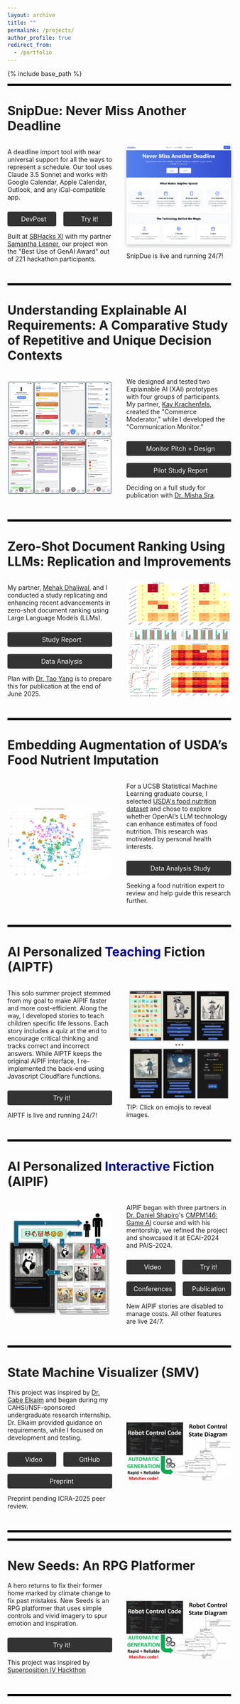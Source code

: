 ```yaml
---
layout: archive
title: ""
permalink: /projects/
author_profile: true
redirect_from:
  - /portfolio
---
```

{% include base_path %}
<!-- <hr>  -->

<style>

  body {
      padding: 60px 0 0;
  }

  .author__bio {
      padding-right: 70px;
  }

  .project-container {
    display: flex;
    gap: 2rem;
    margin-bottom: 2rem;
    align-items: center;
    flex-wrap: wrap;
  }

  /* @media (max-width: 768px) {
    .project-container {
      flex-direction: column;
    }

    .project-image, .project-content {
      max-width: 100%;
    }

    .project-image {
      margin-bottom: 1rem;
    }
  } */

    @media (max-width: 768px) {
      .project-container {
        flex-direction: column;
      }

      .project-image, .project-content {
        max-width: 100%;
      }

      .project-image {
        display: none; /* Hide all images */
      }
    }
</style>

<!-- <h1>Projects</h1> -->

<!-- <div class="projects"> -->

  <hr style="height: 5px; background-color: black; border: none;">
  <h1 id="snipdue">SnipDue: Never Miss Another Deadline</h1>
  <div class="project-container" style="display: flex; gap: 2rem; margin-bottom: 2rem; align-items: top; flex-wrap: wrap;">
    <!-- <div class="project-image" style="flex: 1; max-width: 50%; display: flex; justify-content: center; align-items: center;">
      <img src="../images/xai_notif2.png" alt="AIPIF Project" style="width: 70%; height: auto;">
    </div> -->
    <div class="project-content" style="flex: 1; max-width: 90%;">
      <p>
        A deadline import tool with near universal support for all the ways to represent a schedule. Our tool uses Claude 3.5 Sonnet and works with Google Calendar, Apple Calendar, Outlook, and any iCal-compatible app. 
      </p>
      <div class="project-links" style="margin-top: 1.5rem; display: flex; gap: 1rem; flex-wrap: wrap;">
        <!-- <a href="https://snipdue.tech/" target="_blank" style="flex: 1; display: inline-block; padding: 0.5rem; text-align: center; background-color: #333; color: white; text-decoration: none; border-radius: 4px; font-size: 0.9rem; white-space: nowrap;">
          <i class="fas fa-external-link-alt" style="margin-right: 0.5rem;"></i>Pitch
        </a>
        <a href="https://snipdue.tech/calendar" target="_blank" style="flex: 1; display: inline-block; padding: 0.5rem; text-align: center; background-color: #333; color: white; text-decoration: none; border-radius: 4px; font-size: 0.9rem; white-space: nowrap;">
          <i class="fas fa-external-link-alt" style="margin-right: 0.5rem;"></i>Try it!
        </a> -->
        <a href="https://devpost.com/software/ssnip" target="_blank" style="flex: 1; display: inline-block; padding: 0.5rem; text-align: center; background-color: #333; color: white; text-decoration: none; border-radius: 4px; font-size: 0.9rem; white-space: nowrap;">
          <i class="fas fa-external-link-alt" style="margin-right: 0.5rem;"></i>DevPost
        </a>
        <!-- <a href="https://www.youtube.com/embed/SXRZ5oiWmYE?autoplay=1&fs=1" target="_blank" style="flex: 1; display: inline-block; padding: 0.5rem; text-align: center; background-color: #333; color: white; text-decoration: none; border-radius: 4px; font-size: 0.9rem; white-space: nowrap;">
          <i class="fab fa-youtube" style="margin-right: 0.5rem;"></i>Video
        </a> -->
        <!-- <a href="https://github.com/sklesner/ssnip" target="_blank" style="flex: 1; display: inline-block; padding: 0.5rem; text-align: center; background-color: #333; color: white; text-decoration: none; border-radius: 4px; font-size: 0.9rem; white-space: nowrap;">
          <i class="fas fa-external-link-alt" style="margin-right: 0.5rem;"></i>GitHub
        </a> -->
        <a href="https://snipdue.tech/" target="_blank" style="flex: 1; display: inline-block; padding: 0.5rem; text-align: center; background-color: #333; color: white; text-decoration: none; border-radius: 4px; font-size: 0.9rem; white-space: nowrap;">
          <i class="fas fa-external-link-alt" style="margin-right: 0.5rem;"></i>Try it!
        </a>
      </div>
        <p>
        Built at <a href="https://sb-hacks-xi.devpost.com/" target="_blank">SBHacks XI</a> with my partner <a href="https://www.linkedin.com/in/samantha-lesner-592aa8211/" target="_blank">Samantha Lesner</a>, our project won the "Best Use of GenAI Award" out of 221 hackathon participants.
        </p>
    </div>
    <div class="project-image" style="flex: 1; max-width: 50%;">
      <a href="../images/snipdue_sale_0010.png" target="_blank">  
        <img  src="../images/snipdue_sale_0010.png" alt="" style="width: 100%; height: auto; box-shadow: 0 4px 8px rgba(0, 0, 0, 0.2);">
      </a>
      <p>SnipDue is live and running 24/7!</p>
      <!-- <a href="../images/xai_notif4.png" target="_blank">  
        <img  src="../images/xai_notif4.png" alt="" style="width: 100%; height: auto;">
      </a> -->
    </div>
  </div>

  <hr style="height: 5px; background-color: black; border: none;">
  <h1>Understanding Explainable AI Requirements: A Comparative Study of Repetitive and Unique Decision Contexts</h1>
  <div class="project-container" style="display: flex; gap: 2rem; margin-bottom: 2rem; align-items: top; flex-wrap: wrap;">
    <!-- <div class="project-image" style="flex: 1; max-width: 50%; display: flex; justify-content: center; align-items: center;">
      <img src="../images/xai_notif2.png" alt="AIPIF Project" style="width: 70%; height: auto;">
    </div> -->
    <div class="project-image" style="flex: 1; max-width: 50%;">
      <a href="../images/xai_notif4.png" target="_blank">  
        <img  src="../images/xai_notif4.png" alt="" style="width: 100%; height: auto;">
      </a>
      <!-- <a href="../images/xai_notif4.png" target="_blank">  
        <img  src="../images/xai_notif4.png" alt="" style="width: 100%; height: auto;">
      </a> -->
    </div>
    <div class="project-content" style="flex: 1; max-width: 90%;">
      <p>
        We designed and tested two Explainable AI (XAI) prototypes with four groups of participants. 
        My partner, 
        <a href="https://www.linkedin.com/in/kay-krachenfels/" target="_blank">Kay Krachenfels</a>, created the "Commerce Moderator," while I developed the "Communication Monitor."    
      </p>
      <div class="project-links" style="margin-top: 1.5rem; display: flex; gap: 1rem; flex-wrap: wrap;">
        <!-- <a href="https://xai.ackop.com/xai_169.pdf" target="_blank" style="flex: 1; display: inline-block; padding: 0.5rem; text-align: center; background-color: #333; color: white; text-decoration: none; border-radius: 4px; font-size: 0.9rem; white-space: nowrap;">
          <i class="fas fa-file-powerpoint" style="margin-right: 0.5rem;"></i>Slides
        </a> -->
        <a href="https://memoir.ackop.com/index7.html" target="_blank" style="flex: 1; display: inline-block; padding: 0.5rem; text-align: center; background-color: #333; color: white; text-decoration: none; border-radius: 4px; font-size: 0.9rem; white-space: nowrap;">
          <i class="fas fa-external-link-alt" style="margin-right: 0.5rem;"></i>Monitor Pitch + Design
        </a>
        <!-- <a href="https://xai.ackop.com/monitor.html" target="_blank" style="flex: 1; display: inline-block; padding: 0.5rem; text-align: center; background-color: #333; color: white; text-decoration: none; border-radius: 4px; font-size: 0.9rem; white-space: nowrap;">
          <i class="fas fa-external-link-alt" style="margin-right: 0.5rem;"></i>Monitor Design
        </a> -->
        <a href="https://xai.ackop.com/xai_0021.pdf" target="_blank" style="flex: 1; display: inline-block; padding: 0.5rem; text-align: center; background-color: #333; color: white; text-decoration: none; border-radius: 4px; font-size: 0.9rem; white-space: nowrap;">
          <i class="fas fa-file-alt" style="margin-right: 0.5rem;"></i>Pilot Study Report
        </a>
        <!-- <a href="https://memoir.ackop.com/mapp/split_0014/index.html" target="_blank" style="flex: 1; display: inline-block; padding: 0.5rem; text-align: center; background-color: #333; color: white; text-decoration: none; border-radius: 4px; font-size: 0.9rem; white-space: nowrap;">
          <i class="fas fa-external-link-alt" style="margin-right: 0.5rem;"></i>Monitor v0.01w
        </a> -->
        <!-- <a href="https://xai.ackop.com/moderator.html" target="_blank" style="flex: 1; display: inline-block; padding: 0.5rem; text-align: center; background-color: #333; color: white; text-decoration: none; border-radius: 4px; font-size: 0.9rem; white-space: nowrap;">
          <i class="fas fa-external-link-alt" style="margin-right: 0.5rem;"></i>Moderator v0.01d
        </a> -->
      </div>
      <p>
      <!-- The pilot study is complete.  -->
      Deciding on a full study for publication with <a href="https://ml.ucsb.edu/people/faculty/misha-sra" target="_blank">Dr. Misha Sra</a>. 
      </p>
    </div>
  </div>

  <hr style="height: 5px; background-color: black; border: none;">
  <h1>Zero-Shot Document Ranking Using LLMs: Replication and Improvements</h1>
  <div class="project-container" style="display: flex; gap: 2rem; margin-bottom: 2rem; align-items: top; flex-wrap: wrap;">
    <!-- <div class="project-image" style="flex: 1; max-width: 50%; display: flex; justify-content: center; align-items: center;">
      <img src="../images/xai_notif2.png" alt="AIPIF Project" style="width: 70%; height: auto;">
    </div> -->
    <div class="project-content" style="flex: 1; max-width: 90%;">
      <p>
      My partner, <a href="https://mehak126.github.io/" >Mehak Dhaliwal</a>, and I conducted a study replicating and enhancing recent advancements in zero-shot document ranking using Large Language Models (LLMs).
      <!--  -->
      <!-- My partner <a href="https://mehak126.github.io/" >Mehak Dhaliwal</a> and I conducted a replication and enhacement study of recent advances in zero-shot document ranking with Large Language Models (LLMs). -->
      <!-- , focusing on the Setwise approach introduced at SIGIR 2024. -->
      </p>
      <div class="project-links" style="margin-top: 1.5rem; display: flex; gap: 1rem; flex-wrap: wrap;">
        <!-- <a href="https://xai.ackop.com/xai_169.pdf" target="_blank" style="flex: 1; display: inline-block; padding: 0.5rem; text-align: center; background-color: #333; color: white; text-decoration: none; border-radius: 4px; font-size: 0.9rem; white-space: nowrap;">
          <i class="fas fa-file-powerpoint" style="margin-right: 0.5rem;"></i>Slides
        </a> -->
        <a href="https://repllmr.ackop.com/repllmr_0022.pdf" target="_blank" style="flex: 1; display: inline-block; padding: 0.5rem; text-align: center; background-color: #333; color: white; text-decoration: none; border-radius: 4px; font-size: 0.9rem; white-space: nowrap;">
          <i class="fas fa-file-alt" style="margin-right: 0.5rem;"></i>Study Report
        </a>
        <!-- <a href="https://github.com/mehak126/llm-rankers" target="_blank" style="flex: 1; display: inline-block; padding: 0.5rem; text-align: center; background-color: #333; color: white; text-decoration: none; border-radius: 4px; font-size: 0.9rem; white-space: nowrap;">
          <i class="fab fa-github" style="margin-right: 0.5rem;"></i>GitHub
        </a>         -->
        <a href="https://repllmr.ackop.com/jbook_a/index.html" target="_blank" style="flex: 1; display: inline-block; padding: 0.5rem; text-align: center; background-color: #333; color: white; text-decoration: none; border-radius: 4px; font-size: 0.9rem; white-space: nowrap;">
          <i class="fas fa-external-link-alt" style="margin-right: 0.5rem;"></i>Data Analysis
        </a>
        <!-- <a href="https://repllmr.ackop.com/jbook_b/index.html" target="_blank" style="flex: 1; display: inline-block; padding: 0.5rem; text-align: center; background-color: #333; color: white; text-decoration: none; border-radius: 4px; font-size: 0.9rem; white-space: nowrap;">
          <i class="fas fa-external-link-alt" style="margin-right: 0.5rem;"></i>Pilot Analysis B
        </a> -->
      </div>
      <p>
      Plan with <a href="https://www.cs.ucsb.edu/people/faculty/tao-yang">Dr. Tao Yang</a> is to prepare this for publication at the end of June 2025.
      <!-- Next steps to publication are scheduled with <a href="https://www.cs.ucsb.edu/people/faculty/tao-yang">Dr. Tao Yang</a> as our mentor for June 2025. -->
      </p>
    </div>
    <div class="project-image" style="flex: 1; max-width: 50%;">
      <a href="../images/llm_ranking_results_0010.png" target="_blank">  
        <img  src="../images/llm_ranking_results_0010.png" alt="" style="width: 100%; height: auto;">
      </a>
      <!-- <a href="../images/xai_notif4.png" target="_blank">  
        <img  src="../images/xai_notif4.png" alt="" style="width: 100%; height: auto;">
      </a> -->
    </div>
  </div>

  <hr style="height: 5px; background-color: black; border: none;">
  <h1>Embedding Augmentation of USDA’s Food Nutrient Imputation</h1>
  <div class="project-container" style="display: flex; gap: 2rem; margin-bottom: 2rem; align-items: center;">
    <div class="project-image" style="flex: 1; max-width: 50%;">
      <a href="../images/betterfoodgroups.png" target="_blank">  
        <img src="../images/betterfoodgroups.png" alt="" style="width: 100%; height: auto;">
      </a>
    </div>
    <div class="project-content" style="flex: 1; max-width: 90%;">
      <!-- <p> -->
      <p>
      <!-- As part of UCSB’s graduate course <a href="https://catalog.ucsb.edu/courses/PSTAT%20231">PSTAT 231</a>, I selected a real-world dataset to explore an intriguing research question. Motivated by personal health interests, I investigated whether OpenAI’s LLM technology could improve USDA's estimates of the nutritional content of various foods. -->
      For a UCSB Statistical Machine Learning
      <!-- <a href="https://catalog.ucsb.edu/courses/PSTAT%20231">PSTAT 231</a>  -->
      graduate course, I selected <a href="https://fdc.nal.usda.gov/">USDA's food nutrition dataset</a> and chose to explore whether OpenAI’s LLM technology can enhance estimates of food nutrition. This research was motivated by personal health interests. 
      </p>
      <div class="project-links" style="margin-top: 1.5rem; display: flex; gap: 1rem; flex-wrap: wrap;">
        <a href="https://fnana3.ackop.com/fnana0043g.html" target="_blank" style="flex: 1; display: inline-block; padding: 0.5rem; text-align: center; background-color: #333; color: white; text-decoration: none; border-radius: 4px; font-size: 0.9rem; white-space: nowrap;">
          <i class="fas fa-external-link-alt" style="margin-right: 0.5rem;"></i>Data Analysis Study
        </a>
      </div>
      <p>Seeking a food nutrition expert to review and help guide this research further.</p>
      <!-- <div class="project-links" style="margin-top: 1.5rem; display: flex; gap: 1rem; flex-wrap: wrap;">
        <a href="https://fnana3.ackop.com/fnana0043g.html" target="_blank" style="flex: 1; display: inline-block; padding: 0.5rem; text-align: center; background-color: #333; color: white; text-decoration: none; border-radius: 4px; font-size: 0.9rem; white-space: nowrap;">
          <i class="fas fa-external-link-alt" style="margin-right: 0.5rem;"></i>Pilot Slides
        </a>
      </div> -->
    </div>
  </div>

  <hr style="height: 5px; background-color: black; border: none;">
  <h1 id="aiptf">AI Personalized <span style="color: darkblue;">Teaching</span> Fiction (AIPTF)</h1>
  <div class="project-container" style="display: flex; gap: 2rem; margin-bottom: 2rem; align-items: center;">
    <div class="project-content" style="flex: 1; max-width: 90%;">
      <p>
        This solo summer project stemmed from my goal to make AIPIF faster and more cost-efficient. Along the way, I developed stories to teach children specific life lessons. Each story includes a quiz at the end to encourage critical thinking and tracks correct and incorrect answers. While AIPTF keeps the original AIPIF interface, I re-implemented the back-end using Javascript Cloudflare functions.
        <!-- This solo summer project grew from my desire to make AIPIF faster and more cost-efficient. 
        Along the way, I explored creating stories to teach children specific "life lessons". 
        To encourage critical thinking, each story ends with a quiz that tracks correct and incorrect answers.
        AIPTF retains the original AIPIF user interface but was re-implemented using Cloudflare functions. -->
      </p>
      <div class="project-links" style="margin-top: 1.5rem; display: flex; gap: 1rem; flex-wrap: wrap;">
        <!-- <a href="https://youtu.be/TaVGem3nFrk" target="_blank" style="flex: 1; display: inline-block; padding: 0.5rem; text-align: center; background-color: #333; color: white; text-decoration: none; border-radius: 4px; font-size: 0.9rem; white-space: nowrap;">
          <i class="fab fa-youtube" style="margin-right: 0.5rem;"></i>See it!
        </a> -->
        <a href="https://www.ufafu.com/" target="_blank" style="flex: 1; display: inline-block; padding: 0.5rem; text-align: center; background-color: #333; color: white; text-decoration: none; border-radius: 4px; font-size: 0.9rem; white-space: nowrap;">
          <i class="fas fa-external-link-alt" style="margin-right: 0.5rem;"></i>Try it!
        </a>        
        <!-- <p>
        </p> -->
      </div>
      <p>AIPTF is live and running 24/7!</p>
      <!-- Story narration and music are AIPIF stubs.  -->
    </div>
    <div class="project-image" style="flex: 1; max-width: 50%;">
      <a href="../images/aiptf_0020.png" target="_blank">  
        <img src="../images/aiptf_0020.png"  target="_blank" alt="AIPIF Project" style="width: 100%; height: auto;">
      </a>
      TIP: Click on emojis to reveal images.
    </div>
  </div>

  <hr style="height: 5px; background-color: black; border: none;">
  <h1 id="aipif">AI Personalized <span style="color: darkblue;">Interactive</span> Fiction (AIPIF)</h1>
  <div class="project-container" style="display: flex; gap: 2rem; margin-bottom: 2rem; align-items: center;">
    <div class="project-image" style="flex: 1; max-width: 50%;">
      <a href="../images/aipif_0010.png" target="_blank">  
        <img src="../images/aipif_0010.png"  target="_blank" alt="AIPIF Project" style="width: 100%; height: auto;">
      </a>
    </div>
    <div class="project-content" style="flex: 1; max-width: 90%;">
      <p>
      AIPIF began 
      <!-- as a team project  -->
      with three partners in <a href="http://www.isle.org/~dgs/">Dr. Daniel Shapiro</a>'s 
      <a href="https://courses.engineering.ucsc.edu/courses/cmpm146">CMPM146: Game AI</a> 
      course and with his mentorship, we refined the project and showcased it at 
      ECAI-2024 and PAIS-2024.
      </p>
      <!-- Afterwards with the mentorship of Dr. Shaprio 
      our work was demonstrated at <a href="https://www.ecai2024.eu/calls/demos">ECAI 2024</a> and 
      published as part of <a href="https://www.ecai2024.eu/calls/pais">PAIS 2024</a>. -->
      <div class="project-links" style="margin-top: 1.5rem; display: flex; gap: 1rem; flex-wrap: wrap;">
        <a href="https://youtu.be/TaVGem3nFrk?autoplay=1&fs=1" target="_blank" style="flex: 1; display: inline-block; padding: 0.5rem; text-align: center; background-color: #333; color: white; text-decoration: none; border-radius: 4px; font-size: 0.9rem; white-space: nowrap;">
          <i class="fab fa-youtube" style="margin-right: 0.5rem;"></i>Video
        </a>
        <a href="https://www.ufafu.com/" target="_blank" style="flex: 1; display: inline-block; padding: 0.5rem; text-align: center; background-color: #333; color: white; text-decoration: none; border-radius: 4px; font-size: 0.9rem; white-space: nowrap;">
          <i class="fas fa-external-link-alt" style="margin-right: 0.5rem;"></i>Try it!
        </a>
        <!-- <a href="https://github.com/jlesner/aipif/blob/main/doc/aipif_ecai2024_poster_0016.pdf" target="_blank" style="flex: 1; display: inline-block; padding: 0.5rem; text-align: center; background-color: #333; color: white; text-decoration: none; border-radius: 4px; font-size: 0.9rem; white-space: nowrap;">
          <i class="fas fa-external-link-alt" style="margin-right: 0.5rem;"></i>Poster
        </a> -->
        <a href="/photos#ecai2024" target="_blank" style="flex: 1; display: inline-block; padding: 0.5rem; text-align: center; background-color: #333; color: white; text-decoration: none; border-radius: 4px; font-size: 0.9rem; white-space: nowrap;">
          <i class="fas fa-external-link-alt" style="margin-right: 0.5rem;"></i>Conferences
        </a>
        <!-- <a href="https://ebooks.iospress.nl/doi/10.3233/FAIA241036" target="_blank" style="flex: 1; display: inline-block; padding: 0.5rem; text-align: center; background-color: #333; color: white; text-decoration: none; border-radius: 4px; font-size: 0.9rem; white-space: nowrap;">
          <i class="fas fa-external-link-alt" style="margin-right: 0.5rem;"></i>ECAI
        </a> -->
        <a href="https://ebooks.iospress.nl/doi/10.3233/FAIA241074" target="_blank" style="flex: 1; display: inline-block; padding: 0.5rem; text-align: center; background-color: #333; color: white; text-decoration: none; border-radius: 4px; font-size: 0.9rem; white-space: nowrap;">
          <i class="fas fa-external-link-alt" style="margin-right: 0.5rem;"></i>Publication
          <!-- PAIS-2025 -->
        </a>
        <!-- <a href="https://github.com/jlesner/aipif" target="_blank" style="flex: 1; display: inline-block; padding: 0.5rem; text-align: center; background-color: #333; color: white; text-decoration: none; border-radius: 4px; font-size: 0.9rem; white-space: nowrap;">
          <i class="fab fa-github" style="margin-right: 0.5rem;"></i>GitHub
        </a> -->
      </div>
      <p>New AIPIF stories are disabled to manage costs. All other features are live 24/7.</p>
    </div>
  </div>

  <hr style="height: 5px; background-color: black; border: none;">
  <h1 id="smv">State Machine Visualizer (SMV)</h1>
  <div class="project-container" style="display: flex; gap: 2rem; margin-bottom: 2rem; align-items: center;">
    <div class="project-content" style="flex: 1; max-width: 90%;">
      This project was inspired by <a href="https://users.soe.ucsc.edu/~elkaim/elkaim/Home.html">Dr. Gabe Elkaim</a>
      and began during my CAHSI/NSF-sponsored undergraduate research internship.
      Dr. Elkaim provided guidance on requirements, while I focused on development and testing.
      <!--  -->
      <div class="project-links" style="margin-top: 1.5rem; display: flex; gap: 1rem; flex-wrap: wrap;">
        <a href="https://www.youtube.com/watch?v=IHp0X0J5Di8?autoplay=1&fs=1" target="_blank" style="flex: 1; display: inline-block; padding: 0.5rem; text-align: center; background-color: #333; color: white; text-decoration: none; border-radius: 4px; font-size: 0.9rem; white-space: nowrap;">
          <i class="fab fa-youtube" style="margin-right: 0.5rem;"></i>Video
        </a>
        <!-- <a href="https://jlesner0.ackop.com/48x36_smv_poster_010b.pdf" target="_blank" style="flex: 1; display: inline-block; padding: 0.5rem; text-align: center; background-color: #333; color: white; text-decoration: none; border-radius: 4px; font-size: 0.9rem; white-space: nowrap;">
          <i class="fas fa-external-link-alt" style="margin-right: 0.5rem;"></i>Poster
        </a> -->
        <a href="https://github.com/jlesner/smv2" target="_blank" style="flex: 1; display: inline-block; padding: 0.5rem; text-align: center; background-color: #333; color: white; text-decoration: none; border-radius: 4px; font-size: 0.9rem; white-space: nowrap;">
          <i class="fab fa-github" style="margin-right: 0.5rem;"></i>GitHub
        </a>
        <!-- <a href="https://github.com/jlesner/smv2" target="_blank" style="flex: 1; display: inline-block; padding: 0.5rem; text-align: center; background-color: #333; color: white; text-decoration: none; border-radius: 4px; font-size: 0.9rem; white-space: nowrap;">
          <i class="fab fa-github" style="margin-right: 0.5rem;"></i>Tech Report PDF
        </a> -->
        <a href="https://smv.ackop.com/smv_ieee_ICRA_0051.pdf" target="_blank" style="flex: 1; display: inline-block; padding: 0.5rem; text-align: center; background-color: #333; color: white; text-decoration: none; border-radius: 4px; font-size: 0.9rem; white-space: nowrap;">
          <i class="fas fa-file-alt" style="margin-right: 0.5rem;"></i>Preprint
        </a>
      </div>
      <p>
        Preprint pending ICRA-2025 peer review.
      </p>
      <!-- See <a href="https://youtu.be/IHp0X0J5Di8">video</a> or <a href="https://github.com/jlesner/smv2/blob/main/doc/48x36_smv_poster_010.pdf">poster</a>.  -->
    </div>
    <div class="project-image" style="flex: 1; max-width: 50%;">
          <!-- width="560" 
          height="315"  -->
      <!-- <iframe 
          src="https://www.youtube.com/embed/IHp0X0J5Di8" 
          title="YouTube video player" 
          frameborder="0" 
          width="560" 
          height="315" 
          allow="accelerometer; autoplay; clipboard-write; encrypted-media; gyroscope; picture-in-picture" 
          allowfullscreen >
      </iframe>       -->
      <a href="../images/smv4.png" target="_blank">
        <img src="../images/smv4.png" alt="" style="width: 100%; height: auto;">
      </a>
    </div>
  </div>
  <hr style="height: 5px; background-color: black; border: none;">



  <hr style="height: 5px; background-color: black; border: none;">
  <h1 id="nseeds">New Seeds: An RPG Platformer</h1>
  <div class="project-container" style="display: flex; gap: 2rem; margin-bottom: 2rem; align-items: center;">
    <div class="project-content" style="flex: 1; max-width: 90%;">
      A hero returns to fix their former home marked by climate change to fix past mistakes. New Seeds is an RPG platformer that uses simple controls and vivid imagery to spur emotion and inspiration.
      <!--  -->
      <div class="project-links" style="margin-top: 1.5rem; display: flex; gap: 1rem; flex-wrap: wrap;">
        <!-- <a href="https://www.youtube.com/watch?v=IHp0X0J5Di8?autoplay=1&fs=1" target="_blank" style="flex: 1; display: inline-block; padding: 0.5rem; text-align: center; background-color: #333; color: white; text-decoration: none; border-radius: 4px; font-size: 0.9rem; white-space: nowrap;">
          <i class="fab fa-youtube" style="margin-right: 0.5rem;"></i>Video
        </a> -->
        <a href="https://drive.google.com/drive/folders/1QSu7o4lGWNW5uqvSB6Z_UD7CY9qM_UqX" target="_blank" style="flex: 1; display: inline-block; padding: 0.5rem; text-align: center; background-color: #333; color: white; text-decoration: none; border-radius: 4px; font-size: 0.9rem; white-space: nowrap;">
          <i class="fas fa-external-link-alt" style="margin-right: 0.5rem;"></i>Try it!
        </a>
        <!-- <a href="https://github.com/jlesner/smv2" target="_blank" style="flex: 1; display: inline-block; padding: 0.5rem; text-align: center; background-color: #333; color: white; text-decoration: none; border-radius: 4px; font-size: 0.9rem; white-space: nowrap;">
          <i class="fab fa-github" style="margin-right: 0.5rem;"></i>GitHub
        </a> -->
        <!-- <a href="https://github.com/jlesner/smv2" target="_blank" style="flex: 1; display: inline-block; padding: 0.5rem; text-align: center; background-color: #333; color: white; text-decoration: none; border-radius: 4px; font-size: 0.9rem; white-space: nowrap;">
          <i class="fab fa-github" style="margin-right: 0.5rem;"></i>Tech Report PDF
        </a> -->
        <!-- <a href="https://smv.ackop.com/smv_ieee_ICRA_0051.pdf" target="_blank" style="flex: 1; display: inline-block; padding: 0.5rem; text-align: center; background-color: #333; color: white; text-decoration: none; border-radius: 4px; font-size: 0.9rem; white-space: nowrap;">
          <i class="fas fa-file-alt" style="margin-right: 0.5rem;"></i>Preprint
        </a> -->
      </div>
      <p>
          This project was inspired by <a href="https://superposition-iv.devpost.com/">Superposition IV Hackthon</a>
      </p>
      <!-- See <a href="https://youtu.be/IHp0X0J5Di8">video</a> or <a href="https://github.com/jlesner/smv2/blob/main/doc/48x36_smv_poster_010.pdf">poster</a>.  -->
    </div>
    <div class="project-image" style="flex: 1; max-width: 50%;">
          <!-- width="560" 
          height="315"  -->
      <!-- <iframe 
          src="https://www.youtube.com/embed/IHp0X0J5Di8" 
          title="YouTube video player" 
          frameborder="0" 
          width="560" 
          height="315" 
          allow="accelerometer; autoplay; clipboard-write; encrypted-media; gyroscope; picture-in-picture" 
          allowfullscreen >
      </iframe>       -->
      <a href="../images/smv4.png" target="_blank">
        <img src="../images/smv4.png" alt="" style="width: 100%; height: auto;">
      </a>
    </div>
  </div>
  <hr style="height: 5px; background-color: black; border: none;">


<!-- </div> -->

<!-- Add Font Awesome for icons -->
<link rel="stylesheet" href="https://cdnjs.cloudflare.com/ajax/libs/font-awesome/5.15.4/css/all.min.css">
